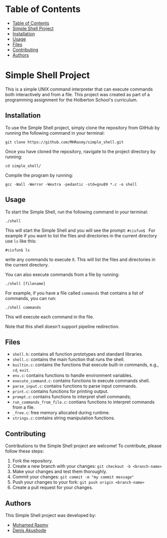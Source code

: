 # Table of Contents

- [Table of Contents](#table-of-contents)
- [Simple Shell Project](#simple-shell-project)
- [Installation](#installation)
- [Usage](#usage)
- [Files](#files)
- [Contributing](#contributing)
- [Authors](#authors)

# Simple Shell Project

This is a simple UNIX command interpreter that can execute commands both interactively and from a file. This project was created as part of a programming assignment for the Holberton School's curriculum.

## Installation

To use the Simple Shell project, simply clone the repository from GitHub by running the following command in your terminal:

```shell
git clone https://github.com/MHRasmy/simple_shell.git
```

Once you have cloned the repository, navigate to the project directory by running:

```shell
cd simple_shell/
```

Compile the program by running:

```shell
gcc -Wall -Werror -Wextra -pedantic -std=gnu89 *.c -o shell
```

## Usage

To start the Simple Shell, run the following command in your terminal:

```shell
./shell
```

This will start the Simple Shell and you will see the prompt: `#cisfun$ ` For example if you want to list the files and directories in the current directory use `ls` like this:

```shell
#cisfun$ ls
```

write any commands to execute it. 
This will list the files and directories in the current directory.

You can also execute commands from a file by running:

```shell
./shell [filename]
```

For example, if you have a file called `commands` that contains a list of commands, you can run:

```shell
./shell commands
```

This will execute each command in the file.

Note that this shell doesn't support pipeline redirection.

## Files

- `shell.h`: contains all function prototypes and standard libraries.
- `shell.c`: contains the main function that runs the shell.
- `builtin.c`: contains the functions that execute built-in commands, e.g., `cd`, `exit`.
- `env.c`: contains functions to handle environment variables.
- `execute_command.c`: contains functions to execute commands shell.
- `parse_input.c`: contains functions to parse input commands.
- `print.c`: contains functions for printing output.
- `prompt.c`: contains functions to interpret shell commands;
- `run_commands_from_file.c`: contians functions to interpret commands from a file.
- `_free.c`: free memory allocated during runtime.
- `strings.c`: contains string manipulation functions.

## Contributing

Contributions to the Simple Shell project are welcome! To contribute, please follow these steps:

1. Fork the repository.
2. Create a new branch with your changes: `git checkout -b <branch-name>`
3. Make your changes and test them thoroughly.
4. Commit your changes: `git commit -m "my commit message"`
5. Push your changes to your fork: `git push origin <branch-name>`
6. Create a pull request for your changes.

## Authors

This Simple Shell project was developed by:

- [Mohamed Rasmy](https://github.com/MHRasmy)
- [Denis Akushode](https://github.com/Delonix77)
